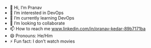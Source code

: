 - 👋 Hi, I’m Pranav
- 👀 I’m interested in DevOps
- 🌱 I’m currently learning DevOps
- 💞️ I’m looking to collaborate 
- 📫 How to reach me www.linkedin.com/in/pranav-kedar-89b7171ba
- 😄 Pronouns: He/Him
- ⚡ Fun fact: I don't watch movies

<!---
pkedar2/pkedar2 is a ✨ special ✨ repository because its `README.md` (this file) appears on your GitHub profile.
You can click the Preview link to take a look at your changes.
--->
